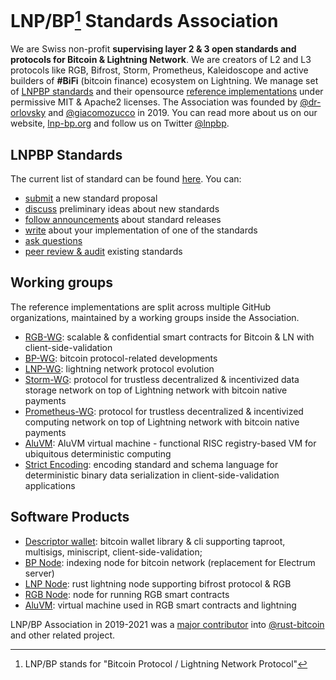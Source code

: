 # LNP/BP[^acro] Standards Association 

We are Swiss non-profit **supervising layer 2 & 3 open standards and protocols for Bitcoin & Lightning Network**. We are creators of L2 and L3 protocols like RGB, Bifrost, Storm, Prometheus, Kaleidoscope and active builders of **#BiFi** (bitcoin finance) ecosystem on Lightning. We manage set of [LNPBP standards](https://github.com/LNP-BP/LNPBPs) and their opensource [reference implementations](#libraries-and-products) under permissive MIT & Apache2 licenses. The Association was founded by [@dr-orlovsky](https://github.com/dr-orlovsky) and [@giacomozucco](https://github.com/giacomozucco) in 2019. You can read more about us on our website, [lnp-bp.org](https://lnp-bp.org) and follow us on Twitter [@lnpbp](https://twitter.com/lnp_bp).

## LNPBP Standards

The current list of standard can be found [here](https://github.com/LNP-BP/LNPBPs). You can:
- [submit](https://github.com/LNP-BP/LNPBPs/discussions/categories/standard-proposals) a new standard proposal
- [discuss](https://github.com/LNP-BP/LNPBPs/discussions/categories/ideas) preliminary ideas about new standards
- [follow announcements](https://github.com/LNP-BP/LNPBPs/discussions/categories/releases) about standard releases
- [write](https://github.com/LNP-BP/LNPBPs/discussions/categories/implementations) about your implementation of one of the standards
- [ask questions](https://github.com/LNP-BP/LNPBPs/discussions/categories/q-a)
- [peer review & audit](https://github.com/LNP-BP/LNPBPs/discussions/categories/peer-review) existing standards

## Working groups

The reference implementations are split across multiple GitHub organizations, maintained by a working groups inside the Association.
- [RGB-WG](https://github.com/RGB-WG): scalable & confidential smart contracts for Bitcoin & LN with client-side-validation
- [BP-WG](https://github.com/BP-WG): bitcoin protocol-related developments
- [LNP-WG](https://github.com/LNP-WG): lightning network protocol evolution
- [Storm-WG](https://github.com/Storm-WG): protocol for trustless decentralized & incentivized data storage network on top of Lightning network with bitcoin native payments
- [Prometheus-WG](https://github.com/Prometheus-WG): protocol for trustless decentralized & incentivized computing network on top of Lightning network with bitcoin native payments
- [AluVM](https://github.com/AluVM): AluVM virtual machine - functional RISC registry-based VM for ubiquitous deterministic computing
- [Strict Encoding](https://github.com/strict-encoding): encoding standard and schema language for deterministic binary data serialization in client-side-validation applications

## Software Products

- [Descriptor wallet](https://github.com/LNP-BP/descriptor-wallet/): bitcoin wallet library & cli supporting taproot, multisigs, miniscript, client-side-validation;
- [BP Node](https://github.com/LNP-BP/bp-node/): indexing node for bitcoin network (replacement for Electrum server)
- [LNP Node](https://github.com/LNP-WG/lnp-core/): rust lightning node supporting bifrost protocol & RGB
- [RGB Node](https://github.com/RGB-WG/rgb-node/): node for running RGB smart contracts
- [AluVM](https://github.com/AluVM/rust-aluvm/): virtual machine used in RGB smart contracts and lightning

LNP/BP Association in 2019-2021 was a [major contributor](https://github.com/rust-bitcoin/rust-bitcoin/graphs/contributors?from=2018-12-26&to=2022-04-01&type=c) into [@rust-bitcoin](https://github.com/rust-bitcoin/rust-bitcoin) and other related project. 

[^acro]: LNP/BP stands for "Bitcoin Protocol / Lightning Network Protocol"
